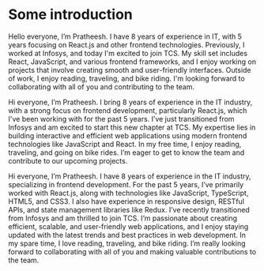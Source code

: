 # Some introduction 

Hello everyone, I’m Pratheesh. I have 8 years of experience in IT, with 5 years focusing on React.js and other frontend technologies. Previously, I worked at Infosys, and today I'm excited to join TCS. My skill set includes React, JavaScript, and various frontend frameworks, and I enjoy working on projects that involve creating smooth and user-friendly interfaces. Outside of work, I enjoy reading, traveling, and bike riding. I'm looking forward to collaborating with all of you and contributing to the team.


Hi everyone, I’m Pratheesh. I bring 8 years of experience in the IT industry, with a strong focus on frontend development, particularly React.js, which I've been working with for the past 5 years. I’ve just transitioned from Infosys and am excited to start this new chapter at TCS. My expertise lies in building interactive and efficient web applications using modern frontend technologies like JavaScript and React. In my free time, I enjoy reading, traveling, and going on bike rides. I’m eager to get to know the team and contribute to our upcoming projects.


Hi everyone, I’m Pratheesh. I have 8 years of experience in the IT industry, specializing in frontend development. For the past 5 years, I’ve primarily worked with React.js, along with technologies like JavaScript, TypeScript, HTML5, and CSS3. I also have experience in responsive design, RESTful APIs, and state management libraries like Redux. I’ve recently transitioned from Infosys and am thrilled to join TCS. I’m passionate about creating efficient, scalable, and user-friendly web applications, and I enjoy staying updated with the latest trends and best practices in web development. In my spare time, I love reading, traveling, and bike riding. I’m really looking forward to collaborating with all of you and making valuable contributions to the team.
